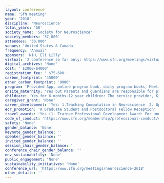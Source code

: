 ```yaml
---
layout: conference 
name: 'SfN meeting'
year: '2018'
discipline: 'Neuroscience'
total_years: '50'
society_name: 'Society for Neuroscience'
society_members: '37,000'
attendees: '30,000'
venues: 'United States & Canada'
frequency: 'Annual'
sponsors: 'NIH, Eli Lilly'
virtual: '2 conference so far only: https://www.sfn.org/meetings/virtual-conferences/upcoming-conferences'
digital_archives: 'None'
cost: ' $2000-$4000'
registration_fee: ' $75-600'
carbon_footprint: '45000'
other_carbon_footprint: '9000'
program: 'Provided App, online program book, daily program books, Meeting planner and curated itineraries'
onsite_maternity: 'Yes but Parents and guardians are responsible for providing infant care supplies. The infant care room will be unsupervised. SfN will not be responsible for accidents or injuries that may occur in this room'
childcare: 'Yes for 6 months-12 year children: The service provider, KiddieCorp, is a national firm with more than 20 years of experience in on-site conference child care. KiddieCorp services will provide attendees with flexibility in their meeting schedules and a reliable, affordable and trustworthy option for child care during the annual meeting.'
caregiver_grant: 'None'
career_development: 'Yes: 1.Teaching Computation in Neuroscience  2. Optimize Your Grant Application: News You Can Use From the NIH  3. The Art of Building a Career  4. Advancing Your Career Through Effective Science Writing for the Public and Creating Eye-Catching Research Statements   5. Building a Neuroscience Career at a Teaching Focused Institution   6. Neuroscience Departments and Programs Workshop - Hiring and Promoting Faculty in the Era of Team Science   7. Science Management  8. Becoming a Resilient Scientist  9. Navigating Team Science  10. Bringing Genetic Diversity to Neuroscientific Research  11.How to Thrive as a Woman in Neuroscience  12.Getting Creative with Course-Based Research Experiences to Enhance Scholarship and Generate Publishable Data  13. Integrating Research and Teaching at Primarily Undergraduate Institutions  14. Imposter Syndrome: Confronting the Career Development Monster Hiding Under the Bed  15. Reproducibility for Everyone  16. Preparing for Your Career Away From the Bench: Essential Skills for Navigating Your Career Transition  17. '
ecr_promotion: 'A Graduate Student and Postdoctoral Fellow Reception'
travel_awards: 'Yes (1. Trainee Professional Development Award: For undergraduate students, graduate students, and postdoctoral fellows. Includes free registration and $1,000 - $2,000   2. Undergraduate Brain Awareness Travel Award: This award recognizes an undergraduate student who is involved in Brain Awareness Week. Includes free conference registration and a $750 travel stipend.  3. Science Journalism Student Award: For undergraduate or graduate students. Includes mentorship and covers travel expenses.'
code_of_conduct: 'https://www.sfn.org/membership/professional-conduct/code-of-conduct-at-sfn-events'
safety: 'None'
gender_balance: 'None'
keynote_gender_balance: ''
speaker_gender_balance: ''
invited_gender_balance: ''
session_chair_gender_balance: ''
conference_chair_gender_balance: ''
env_sustainability: 'None'
public_engagement: 'None'
sustainability_initiatives: 'None'
conference_url: 'https://www.sfn.org/meetings/neuroscience-2018'
other_details: ''
---
```

